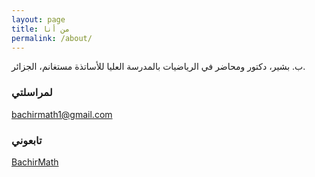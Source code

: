 ```yaml
---
layout: page
title: من أنا
permalink: /about/
---
```


ب. بشير، دكتور ومحاضر في الرياضيات بالمدرسة العليا للأساتذة مستغانم، الجزائر.


### لمراسلتي

[bachirmath1@gmail.com](mailto:bachirmath1@gmail.com)

### تابعوني
[BachirMath](url:https://www.youtube.com/@BachirMath )
